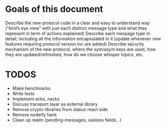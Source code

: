 # Goals of this document

Describe the new protocol code in a clear and easy to understand way
("bird’s eye view" with just each distinct message type and what they
represent in term of actions explained) Describe each message type in
detail, including all the information encapsulated in it (update
whenever new features requiring protocol version inc are added) Describe
security mechanism of the new protocol, where the sym/asym keys are
used, how they are updated/refreshed, how do we choose whisper topics,
etc.

# TODOS

  - Make benchmarks
  - Write tests
  - Implement acks, nacks
  - Discuss transport layer as external library
  - Remove crypto libraries from status-react side
  - Remove nodeify hack
  - Clean up realm (pending-messages, useless fields…)